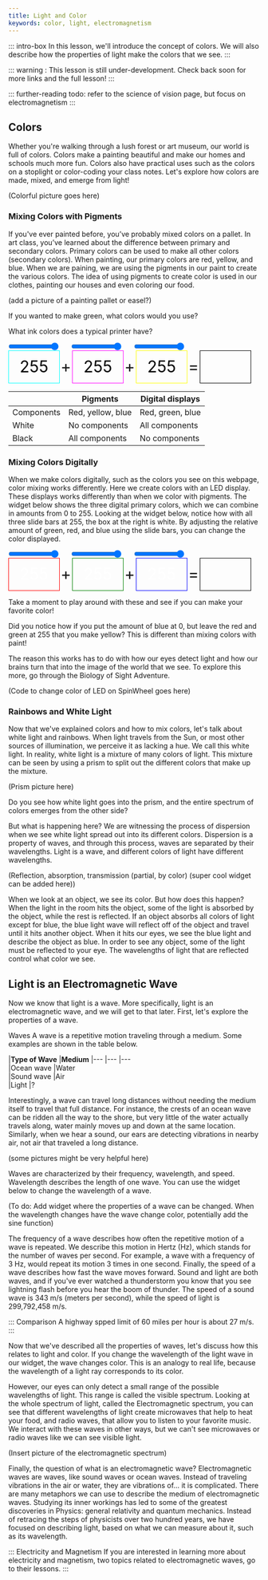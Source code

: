 ```yaml
---
title: Light and Color
keywords: color, light, electromagnetism
---
```


::: intro-box
In this lesson, we'll introduce the concept of colors. We will also describe how the properties of light make the colors that we see.
:::

::: warning :
This lesson is still under-development. Check back soon for more links and the full lesson!
:::

::: further-reading
todo: refer to the science of vision page, but focus on electromagnetism
:::


## Colors
Whether you're walking through a lush forest or art museum, our world is full of colors. Colors make a painting beautiful and make our homes and schools much more fun. Colors also have practical uses such as the colors on a stoplight or color-coding your class notes. Let's explore how colors are made, mixed, and emerge from light!

(Colorful picture goes here)

### Mixing Colors with Pigments

If you've ever painted before, you’ve probably mixed colors on a pallet. In art class, you’ve learned about the difference between primary and secondary colors. Primary colors can be used to make all other colors (secondary colors). When painting, our primary colors are red, yellow, and blue. When we are paining, we are using the pigments in our paint to create the various colors. The idea of using pigments to create color is used in our clothes, painting our houses and even coloring our food.

(add a picture of a painting pallet or easel?)

If you wanted to make green, what colors would you use?

What ink colors does a typical printer have?

<style>
#scolortests {
  font-size: 2rem;
}
#scolortests input {
  width: 20%;
  margin: 0;
}
#scolortests span {
  display: inline-block;
  text-align: center;
  vertical-align: middle;
}
#scolortests .spacer {
  width:5%;
}
#scolortests .vis {
  width: 20%;
  height: 2em;
  line-height: 2em;
  border: solid 1px;
  border-color: black;
  color: black;
}
#sredshow {border-color: cyan !important;}
#sgreenshow {border-color: magenta !important;}
#sblueshow {border-color: yellow !important;}
</style>
<div id="scolortests">
<div><input type="range" min="0" max="255" value="255" id="sred"><span class="spacer"></span><input type="range" min="0" max="255" value="255" id="sgreen"><span class="spacer"></span><input type="range" min="0" max="255" value="255" id="sblue"></div>
<div><span class="vis" id="sredshow">255</span><span class="spacer">+</span><span class="vis" id="sgreenshow">255</span><span class="spacer">+</span><span class="vis" id="sblueshow">255</span><span class="spacer">=</span><span class="vis" id="srgbshow">&nbsp;</span></div>
<script>
function schangeColor(){
  var complement_r = document.getElementById("sred").value;
  var complement_g = document.getElementById("sgreen").value;
  var complement_b = document.getElementById("sblue").value;
  document.getElementById("srgbshow").style["background-color"]=`rgb(${255-complement_r},${255-complement_g},${255-complement_b})`;
  document.getElementById("sredshow").innerHTML=complement_r;
  document.getElementById("sredshow").style["background-color"]=`rgb(${255-complement_r},255,255)`;
  document.getElementById("sgreenshow").innerHTML=complement_g;
  document.getElementById("sgreenshow").style["background-color"]=`rgb(255,${255-complement_g},255)`;
  document.getElementById("sblueshow").innerHTML=complement_b;
  document.getElementById("sblueshow").style["background-color"]=`rgb(255,255,${255-complement_b})`;
}
document.getElementById("sred").oninput = schangeColor;
document.getElementById("sgreen").oninput = schangeColor;
document.getElementById("sblue").oninput = schangeColor;
schangeColor();
</script>
</div>


|   		| Pigments	| Digital displays	
|---		|---	|---			|
|Components     	|Red, yellow, blue	|Red, green, blue  	 
|White   	|No components  	|All components   	
|Black   	|All components  	|No components  	  


### Mixing Colors Digitally 

When we make colors digitally, such as the colors you see on this webpage, color mixing works differently. Here we create colors with an LED display. These displays works differently than when we color with pigments. The widget below shows the three digital primary colors, which we can combine in amounts from 0 to 255. Looking at the widget below, notice how with all three slide bars at 255, the box at the right is white. By adjusting the relative amount of green, red, and blue using the slide bars, you can change the color displayed.

<style>
#acolortests {
  font-size: 2rem;
}
#acolortests input {
  width: 20%;
  margin: 0;
}
#acolortests span {
  display: inline-block;
  text-align: center;
  vertical-align: middle;
}
#acolortests .spacer {
  width:5%;
}
#acolortests .vis {
  width: 20%;
  height: 2em;
  line-height: 2em;
  border: solid 1px;
  border-color: black;
  color: white;
}
#aredshow {border-color: red !important;}
#agreenshow {border-color: green !important;}
#ablueshow {border-color: blue !important;}
</style>
<div id="acolortests">
<div><input type="range" min="0" max="255" value="255" id="ared"><span class="spacer"></span><input type="range" min="0" max="255" value="255" id="agreen"><span class="spacer"></span><input type="range" min="0" max="255" value="255" id="ablue"></div>
<div><span class="vis" id="aredshow">255</span><span class="spacer">+</span><span class="vis" id="agreenshow">255</span><span class="spacer">+</span><span class="vis" id="ablueshow">255</span><span class="spacer">=</span><span class="vis" id="argbshow">&nbsp;</span></div>
<script>
function achangeColor(){
  var r = document.getElementById("ared").value;
  var g = document.getElementById("agreen").value;
  var b = document.getElementById("ablue").value;
  document.getElementById("argbshow").style["background-color"]=`rgb(${r},${g},${b})`;
  document.getElementById("aredshow").innerHTML=r;
  document.getElementById("aredshow").style["background-color"]=`rgb(${r},0,0)`;
  document.getElementById("agreenshow").innerHTML=g;
  document.getElementById("agreenshow").style["background-color"]=`rgb(0,${g},0)`;
  document.getElementById("ablueshow").innerHTML=b;
  document.getElementById("ablueshow").style["background-color"]=`rgb(0,0,${b})`;
}
document.getElementById("ared").oninput = achangeColor;
document.getElementById("agreen").oninput = achangeColor;
document.getElementById("ablue").oninput = achangeColor;
achangeColor();
</script>
</div>

Take a moment to play around with these and see if you can make your favorite color!

Did you notice how if you put the amount of blue at 0, but leave the red and green at 255 that you make yellow? This is different than mixing colors with paint!

The reason this works has to do with how our eyes detect light and how our brains turn that into the image of the world that we see. To explore this more, go through the Biology of Sight Adventure.


(Code to change color of LED on SpinWheel goes here)

### Rainbows and White Light
Now that we've explained colors and how to mix colors, let's talk about white light and rainbows. When light travels from the Sun, or most other sources of illumination, we perceive it as lacking a hue. We call this white light. In reality, white light is a mixture of many colors of light. This mixture can be seen by using a prism to split out the different colors that make up the mixture.

(Prism picture here)

Do you see how white light goes into the prism, and the entire spectrum of colors emerges from the other side?

But what is happening here? We are witnessing the process of dispersion when we see white light spread out into its different colors. Dispersion is a property of waves, and through this process, waves are separated by their wavelengths.  Light is a wave, and different colors of light have different wavelengths. 


(Reflection, absorption, transmission (partial, by color) (super cool widget can be added here))

When we look at an object, we see its color. But how does this happen? When the light in the room hits the object, some of the light is absorbed by the object, while the rest is reflected. If an object absorbs all colors of light except for blue, the blue light wave will reflect off of the object and travel until it hits another object. When it hits our eyes, we see the blue light and describe the object as blue. In order to see any object, some of the light must be reflected to your eye. The wavelengths of light that are reflected control what color we see.

## Light is an Electromagnetic Wave

Now we know that light is a wave. More specifically, light is an electromagnetic wave, and we will get to that later. First, let's explore the properties of a wave.

Waves
A wave is a repetitive motion traveling through a medium. Some examples are shown in the table below.

|**Type of Wave**  		|**Medium**
|---		|---	|---		
|Ocean wave     	|Water	 
|Sound wave   	|Air  	
|Light   	|?

Interestingly, a wave can travel long distances without needing the medium itself to travel that full distance. For instance, the crests of an ocean wave can be ridden all the way to the shore, but very little of the water actually travels along, water mainly moves up and down at the same location. Similarly, when we hear a sound, our ears are detecting vibrations in nearby air, not air that traveled a long distance. 

(some pictures might be very helpful here)
 	  
Waves are characterized by their frequency, wavelength, and speed. 
Wavelength describes the length of one wave. 
You can use the widget below to change the wavelength of a wave.

(To do: Add widget where the properties of a wave can be changed. When the wavelength changes have the wave change color, potentially add the sine function)

The frequency of a wave describes how often the repetitive motion of a wave is repeated. 
We describe this motion in Hertz (Hz), which stands for the number of waves per second. 
For example, a wave with a frequency of 3 Hz, 
would repeat its motion 3 times in one second.
Finally, the speed of a wave describes how fast the wave moves forward.
Sound and light are both waves,
and if you've ever watched a thunderstorm you know that you see lightning flash before you hear the boom of thunder.
The speed of a sound wave is 343 m/s (meters per second),
while the speed of light is 299,792,458 m/s. 

::: Comparison
A highway spped limit of 60 miles per hour is about 27 m/s.
::: 

Now that we've described all the properties of waves, let's discuss how this relates to light and color.
If you change the wavelength of the light wave in our widget, the wave changes color. This is an analogy to real life,
because the wavelength of a light ray corresponds to its color. 

However, our eyes can only detect a small range of the possible wavelengths of light. 
This range is called the visible spectrum.
Looking at the whole spectrum of light, called the Electromagnetic spectrum, 
you can see that different wavelengths of light create microwaves that help to heat your food, and radio waves, that allow you to listen to your favorite music.
We interact with these waves in other ways, 
but we can't see microwaves or radio waves like we can see visible light. 

(Insert picture of the electromagnetic spectrum)

Finally, the question of what is an electromagnetic wave? 
Electromagnetic waves are waves, like sound waves or ocean waves. 
Instead of traveling vibrations in the air or water, they are vibrations of… it is complicated.
There are many metaphors we can use to describe the medium of electromagnetic waves.
Studying its inner workings has led to some of the greatest discoveries in Physics: general relativity and quantum mechanics.
Instead of retracing the steps of physicists over two hundred years,
we have focused on describing light, based on what we can measure about it, such as its wavelength. 

::: Electricity and Magnetism
If you are interested in learning more about electricity and magnetism, two topics related to electromagnetic waves, go to their lessons.
:::

